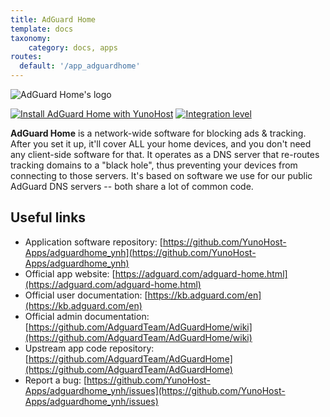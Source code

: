 ```yaml
---
title: AdGuard Home
template: docs
taxonomy:
    category: docs, apps
routes:
  default: '/app_adguardhome'
---
```


![AdGuard Home's logo](image://adguardhome-logo.png?resize=100)


[![Install AdGuard Home with YunoHost](https://install-app.yunohost.org/install-with-yunohost.png)](https://install-app.yunohost.org/?app=adguardhome) 
[![Integration level](https://dash.yunohost.org/integration/adguardhome.svg)](https://dash.yunohost.org/appci/app/adguardhome)

**AdGuard Home** is a network-wide software for blocking ads & tracking. After you set it up, it'll cover ALL your home devices, and you don't need any client-side software for that.
It operates as a DNS server that re-routes tracking domains to a "black hole", thus preventing your devices from connecting to those servers. It's based on software we use for our public AdGuard DNS servers -- both share a lot of common code.

## Useful links

* Application software repository: [https://github.com/YunoHost-Apps/adguardhome_ynh](https://github.com/YunoHost-Apps/adguardhome_ynh)
* Official app website: [https://adguard.com/adguard-home.html](https://adguard.com/adguard-home.html)
* Official user documentation: [https://kb.adguard.com/en](https://kb.adguard.com/en)
* Official admin documentation: [https://github.com/AdguardTeam/AdGuardHome/wiki](https://github.com/AdguardTeam/AdGuardHome/wiki)
* Upstream app code repository: [https://github.com/AdguardTeam/AdGuardHome](https://github.com/AdguardTeam/AdGuardHome)
* Report a bug: [https://github.com/YunoHost-Apps/adguardhome_ynh/issues](https://github.com/YunoHost-Apps/adguardhome_ynh/issues)
